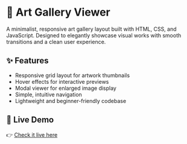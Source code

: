 # 🎨 Art Gallery Viewer

A minimalist, responsive art gallery layout built with HTML, CSS, and JavaScript. Designed to elegantly showcase visual works with smooth transitions and a clean user experience.

## ✨ Features

- Responsive grid layout for artwork thumbnails  
- Hover effects for interactive previews  
- Modal viewer for enlarged image display  
- Simple, intuitive navigation  
- Lightweight and beginner-friendly codebase

## 🚀 Live Demo
👉 [Check it live here](https://aishi1528.github.io/Art-Gallery-Viewer/)


